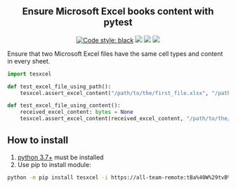 <h2 align="center">Ensure Microsoft Excel books content with pytest</h2>

<p align="center">
<a href="https://github.com/psf/black"><img alt="Code style: black" src="https://img.shields.io/badge/code%20style-black-000000.svg"></a>
<a href='https://pse.tools.digital.engie.com/drm-all.gem/job/team/view/Python%20modules/job/tesxcel/job/master/'><img src='https://pse.tools.digital.engie.com/drm-all.gem/buildStatus/icon?job=team/tesxcel/master'></a>
<a href='https://pse.tools.digital.engie.com/drm-all.gem/job/team/view/Python%20modules/job/tesxcel/job/master/cobertura/'><img src='https://pse.tools.digital.engie.com/drm-all.gem/buildStatus/icon?job=team/tesxcel/master&config=testCoverage'></a>
<a href='https://pse.tools.digital.engie.com/drm-all.gem/job/team/view/Python%20modules/job/tesxcel/job/master/lastSuccessfulBuild/testReport/'><img src='https://pse.tools.digital.engie.com/drm-all.gem/buildStatus/icon?job=team/tesxcel/master&config=testCount'></a>
</p>

Ensure that two Microsoft Excel files have the same cell types and content in every sheet.

```python
import tesxcel

def test_excel_file_using_path():
    tesxcel.assert_excel_content("/path/to/the/first_file.xlsx", "/path/to/the/second_file.xlsx")

def test_excel_file_using_content():
    received_excel_content: bytes = None
    tesxcel.assert_excel_content(received_excel_content, "/path/to/the/excel_file_to_compare.xlsx")
```

## How to install
1. [python 3.7+](https://www.python.org/downloads/) must be installed
2. Use pip to install module:
```sh
python -m pip install tesxcel -i https://all-team-remote:tBa%40W%29tvB%5E%3C%3B2Jm3@artifactory.tools.digital.engie.com/artifactory/api/pypi/all-team-pypi-prod/simple
```
